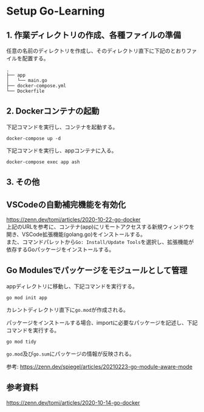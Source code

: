 # Setup Go-Learning

## 1. 作業ディレクトリの作成、各種ファイルの準備

任意の名前のディレクトリを作成し、そのディレクトリ直下に下記のとおりファイルを配置する。
```
.
├── app
│   └── main.go
├── docker-compose.yml
└── Dockerfile
```

## 2. Dockerコンテナの起動

下記コマンドを実行し、コンテナを起動する。
```
docker-compose up -d
```

下記コマンドを実行し、appコンテナに入る。
```
docker-compose exec app ash
```

## 3. その他

## VSCodeの自動補完機能を有効化

https://zenn.dev/tomi/articles/2020-10-22-go-docker<br>
上記のURLを参考に、コンテナ(app)にリモートアクセスする新規ウィンドウを開き、VSCode拡張機能(golang.go)をインストールする。<br>
また、コマンドパレットから`Go: Install/Update Tools`を選択し、拡張機能が依存するGoパッケージをインストールする。

## Go Modulesでパッケージをモジュールとして管理

appディレクトリに移動し、下記コマンドを実行する。
```
go mod init app
```
カレントディレクトリ直下に`go.mod`が作成される。<br>

パッケージをインストールする場合、importに必要なパッケージを記述し、下記コマンドを実行する。
```
go mod tidy
```
`go.mod`及び`go.sum`にパッケージの情報が反映される。<br>

参考: https://zenn.dev/spiegel/articles/20210223-go-module-aware-mode<br>

## 参考資料

https://zenn.dev/tomi/articles/2020-10-14-go-docker<br>
